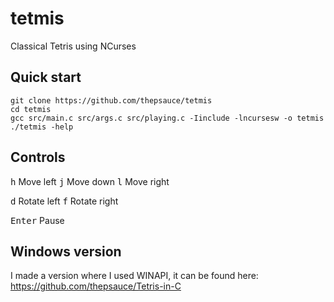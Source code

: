 # tetmis
Classical Tetris using NCurses

## Quick start

```
git clone https://github.com/thepsauce/tetmis
cd tetmis
gcc src/main.c src/args.c src/playing.c -Iinclude -lncursesw -o tetmis
./tetmis -help
```

## Controls

<kbd>h</kbd>   Move left
<kbd>j</kbd>   Move down
<kbd>l</kbd>   Move right

<kbd>d</kbd>   Rotate left
<kbd>f</kbd>   Rotate right

<kbd>Enter</kbd>  Pause

## Windows version

I made a version where I used WINAPI, it can be found here: https://github.com/thepsauce/Tetris-in-C
